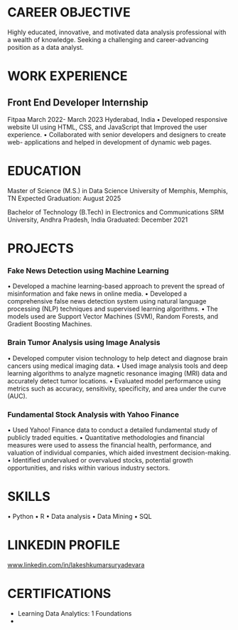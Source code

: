 # CAREER OBJECTIVE
Highly educated, innovative, and motivated data analysis professional with a wealth of knowledge. Seeking a challenging and career-advancing position as a data analyst.

# WORK EXPERIENCE
## Front End Developer Internship
Fitpaa March 2022- March 2023	 Hyderabad, India
•	Developed responsive website UI using HTML, CSS, and JavaScript that Improved the user experience.
•	Collaborated with senior developers and designers to create web- applications and helped in development of dynamic web pages.

# EDUCATION
Master of Science (M.S.) in Data Science
University of Memphis, Memphis, TN
Expected Graduation: August 2025

Bachelor of Technology (B.Tech) in Electronics and Communications
SRM University, Andhra Pradesh, India
Graduated: December 2021

# PROJECTS
### Fake News Detection using Machine Learning
•	Developed a machine learning-based approach to prevent the spread of misinformation and fake news in online media. 
•	Developed a comprehensive false news detection system using natural language processing (NLP) techniques and supervised learning algorithms.
•	The models used are Support Vector Machines (SVM), Random Forests, and Gradient Boosting Machines. 

### Brain Tumor Analysis using Image Analysis
•	Developed computer vision technology to help detect and diagnose brain cancers using medical imaging data. 
•	Used image analysis tools and deep learning algorithms to analyze magnetic resonance imaging (MRI) data and accurately detect tumor locations.
•	Evaluated model performance using metrics such as accuracy, sensitivity, specificity, and area under the curve (AUC).

### Fundamental Stock Analysis with Yahoo Finance
•	Used Yahoo! Finance data to conduct a detailed fundamental study of publicly traded equities.
•	Quantitative methodologies and financial measures were used to assess the financial health, performance, and valuation of individual companies, which aided investment decision-making.
•	Identified undervalued or overvalued stocks, potential growth opportunities, and risks within various industry sectors.

# SKILLS
•	Python
•	R
•	Data analysis 
•	Data Mining
•	SQL

# LINKEDIN PROFILE
www.linkedin.com/in/lakeshkumarsuryadevara

# CERTIFICATIONS
- Learning Data Analytics: 1 Foundations
- 
